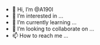 - 👋 Hi, I’m @A190l
- 👀 I’m interested in ...
- 🌱 I’m currently learning ...
- 💞️ I’m looking to collaborate on ...
- 📫 How to reach me ...

<!---
A190l/A190l is a ✨ special ✨ repository because its `README.md` (this file) appears on your GitHub profile.
You can click the Preview link to take a look at your changes.
--->
